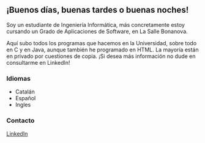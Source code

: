 ## ¡Buenos días, buenas tardes o buenas noches!

Soy un estudiante de Ingeniería Informática, más concretamente estoy cursando un Grado de Aplicaciones de Software, en La Salle Bonanova.

Aquí subo todos los programas que hacemos en la Universidad, sobre todo en C y en Java, aunque también he programado en HTML. La mayoría están en privado por cuestiones de copia.
¡Si desea más información no dude en consultarme en LinkedIn!

### Idiomas
- Catalán
- Español
- Ingles

### Contacto
[LinkedIn](https://www.linkedin.com/in/miquel-cutanda-a00a071b5/)
